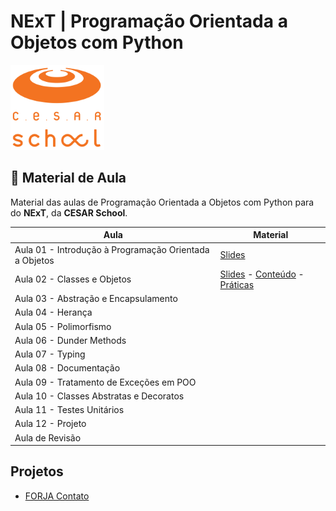 # NExT | **Programação Orientada a Objetos** com Python

![CESAR School](/cesar_school.png)

## 📝 Material de Aula

Material das aulas de Programação Orientada a Objetos com Python para do **NExT**, da **CESAR School**.

| Aula                                                   | Material |
| ------------------------------------------------------ | -------- |
| Aula 01 - Introdução à Programação Orientada a Objetos | [Slides](https://docs.google.com/presentation/d/1q45dzeqU6dBF9qvJTsX7AdS0sYLXhkE-sQQvzv1dW8o/edit?usp=sharing)|
| Aula 02 - Classes e Objetos                            | [Slides](https://docs.google.com/presentation/d/1Z2Vxl8oyXhR8cPNt1kg7UvpU0MtDqA4-QjDvRm6mufg/edit?usp=sharing) - [Conteúdo](/aula02/README.md) - [Práticas](/aula02/praticas/)|
| Aula 03 - Abstração e Encapsulamento                   | |
| Aula 04 - Herança                                      | |
| Aula 05 - Polimorfismo                                 | |
| Aula 06 - Dunder Methods                               | |
| Aula 07 - Typing                                       | |
| Aula 08 - Documentação                                 | |
| Aula 09 - Tratamento de Exceções em POO                | |
| Aula 10 - Classes Abstratas e Decoratos                | |
| Aula 11 - Testes Unitários                             | |
| Aula 12 - Projeto                                      | |
| Aula de Revisão                                        | |

## Projetos

- [FORJA Contato](/forja_contato/)
<!--
- [Endereço](/forja_contato/endereco/)
- [CPF](/forja_contato/cpf/)

## 📚 Livros

- **Entendendo Algoritmos**, _Aditya Y. Bhargava_ (2017)

    Uma introdução visual e acessível aos algoritmos e estruturas de dados mais importantes, repleta de ilustrações e explicações passo a passo, perfeita para quem deseja dominar os fundamentos sem se perder em fórmulas ou jargões.

- [**Python Fluente**](https://pythonfluente.com), _Luciano Ramalho_ (2023)

    Um livro que cobre todas as peculiaridades avançadas e mais recentes do Python, e que é de um autor brasileiro e muito experiente; E ainda está disponível gratuitamente no site oficial.

- **Código Limpo**, _Robert C. Martin_ (2009)

    Um clássico sobre boas práticas de desenvolvimento que mostra, com exemplos claros, como escrever código legível, manutenível e elegante. Os exemplos são baseados em Java, mas os conceitos são compreensíveis e aplicáveis a qualquer linguagem.

- **Refatoração**, _Martin Fowler_ (2011)

    Um manual prático que ensina a melhorar o design de código existente por meio de técnicas de refatoração testadas em projetos reais, explicando quando e por que aplicá-las para evoluir sistemas sem quebrar funcionalidades (tem uma edição revisada, com exemplos mais modernos).
-->
